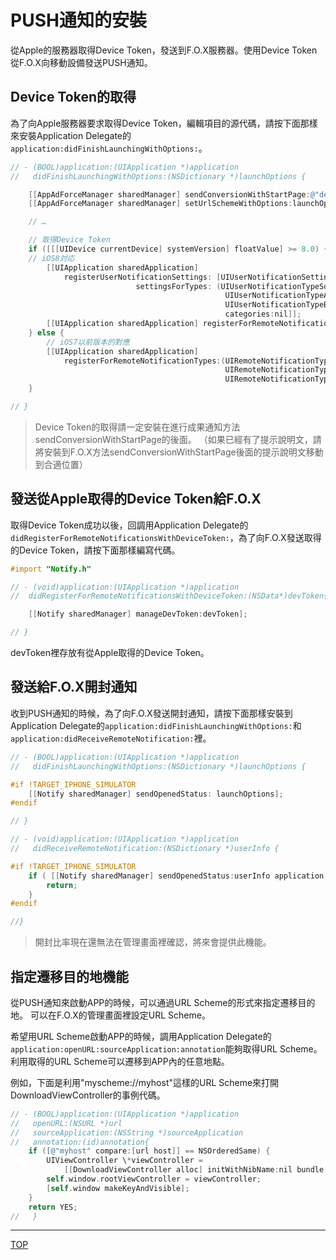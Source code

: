 # PUSH通知的安裝
從Apple的服務器取得Device Token，發送到F.O.X服務器。使用Device Token從F.O.X向移動設備發送PUSH通知。

## Device Token的取得

為了向Apple服務器要求取得Device Token，編輯項目的源代碼，請按下面那樣來安裝Application Delegate的`application:didFinishLaunchingWithOptions:`。

```objective-c
// - (BOOL)application:(UIApplication *)application
//   didFinishLaunchingWithOptions:(NSDictionary *)launchOptions {

	[[AppAdForceManager sharedManager] sendConversionWithStartPage:@"default"];
	[[AppAdForceManager sharedManager] setUrlSchemeWithOptions:launchOptions];

	// …

	// 取得Device Token
	if ([[[UIDevice currentDevice] systemVersion] floatValue] >= 8.0) {
	// iOS8対応
		[[UIApplication sharedApplication]
			registerUserNotificationSettings: [UIUserNotificationSettings
							settingsForTypes: (UIUserNotificationTypeSound |
												UIUserNotificationTypeAlert |
												UIUserNotificationTypeBadge)
												categories:nil]];
		[[UIApplication sharedApplication] registerForRemoteNotifications];
	} else {
		// iOS7以前版本的對應
		[[UIApplication sharedApplication]
			registerForRemoteNotificationTypes:(UIRemoteNotificationTypeBadge |
												UIRemoteNotificationTypeSound |
												UIRemoteNotificationTypeAlert)];
	}

// }
```

> Device Token的取得請一定安裝在進行成果通知方法sendConversionWithStartPage的後面。
（如果已經有了提示說明文，請將安裝到F.O.X方法sendConversionWithStartPage後面的提示說明文移動到合適位置）

## 發送從Apple取得的Device Token給F.O.X

取得Device Token成功以後，回調用Application Delegate的`didRegisterForRemoteNotificationsWithDeviceToken:`，為了向F.O.X發送取得的Device Token，請按下面那樣編寫代碼。


```objective-c
#import "Notify.h"

// - (void)application:(UIApplication *)application
//	didRegisterForRemoteNotificationsWithDeviceToken:(NSData*)devToken{

	[[Notify sharedManager] manageDevToken:devToken];

// }
```
devToken裡存放有從Apple取得的Device Token。

## 發送給F.O.X開封通知

收到PUSH通知的時候，為了向F.O.X發送開封通知，請按下面那樣安裝到Application Delegate的`application:didFinishLaunchingWithOptions:`和`application:didReceiveRemoteNotification:`裡。


```objective-c
// - (BOOL)application:(UIApplication *)application
//   didFinishLaunchingWithOptions:(NSDictionary *)launchOptions {

#if !TARGET_IPHONE_SIMULATOR
	[[Notify sharedManager] sendOpenedStatus: launchOptions];
#endif

// }
```

```objective-c
// - (void)application:(UIApplication *)application
//	 didReceiveRemoteNotification:(NSDictionary *)userInfo {

#if !TARGET_IPHONE_SIMULATOR
	if ( [[Notify sharedManager] sendOpenedStatus:userInfo application:application] ) {
		return;
	}
#endif

//}
```

> 開封比率現在還無法在管理畫面裡確認，將來會提供此機能。


## 指定遷移目的地機能

從PUSH通知來啟動APP的時候，可以通過URL Scheme的形式來指定遷移目的地。
可以在F.O.X的管理畫面裡設定URL Scheme。

希望用URL Scheme啟動APP的時候，調用Application Delegate的`application:openURL:sourceApplication:annotation`能夠取得URL Scheme。利用取得的URL Scheme可以遷移到APP內的任意地點。

例如，下面是利用"myscheme://myhost"這樣的URL Scheme來打開DownloadViewController的事例代碼。

```objective-c
// - (BOOL)application:(UIApplication *)application
//   openURL:(NSURL *)url
//   sourceApplication:(NSString *)sourceApplication
//   annotation:(id)annotation{
	if ([@"myhost" compare:[url host]] == NSOrderedSame) {
		UIViewController \*viewController =
			[[DownloadViewController alloc] initWithNibName:nil bundle:nil];
		self.window.rootViewController = viewController;
		[self.window makeKeyAndVisible];
	}
	return YES;
//   }
```

---
[TOP](/lang/tw/README.md)
